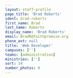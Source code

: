 ```yaml
---
layout: staff-profile
page_title: 'Brad Roberts'
ident: brad-roberts
first_name: Brad
last_name: Roberts
display_name: 'Brad Roberts'
email: BradR@faithpromise.org
phone_ext: null
title: 'Web Developer'
campuses: ['']
teams: [administration]
ministries: ['']
sort: 34
number_photos: 0
---
```


